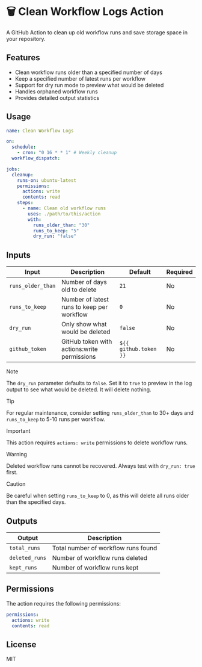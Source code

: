 # 🗑️ Clean Workflow Logs Action

A GitHub Action to clean up old workflow runs and save storage space in your repository.

## Features

- Clean workflow runs older than a specified number of days
- Keep a specified number of latest runs per workflow
- Support for dry run mode to preview what would be deleted
- Handles orphaned workflow runs
- Provides detailed output statistics

## Usage

```yaml
name: Clean Workflow Logs

on:
  schedule:
    - cron: "0 16 * * 1" # Weekly cleanup
  workflow_dispatch:

jobs:
  cleanup:
    runs-on: ubuntu-latest
    permissions:
      actions: write
      contents: read
    steps:
      - name: Clean old workflow runs
        uses: ./path/to/this/action
        with:
          runs_older_than: "30"
          runs_to_keep: "5"
          dry_run: "false"
```

## Inputs

| Input | Description | Default | Required |
|-------|-------------|---------|----------|
| `runs_older_than` | Number of days old to delete | `21` | No |
| `runs_to_keep` | Number of latest runs to keep per workflow | `0` | No |
| `dry_run` | Only show what would be deleted | `false` | No |
| `github_token` | GitHub token with actions:write permissions | `${{ github.token }}` | No |

> [!NOTE]
> The `dry_run` parameter defaults to `false`. Set it to `true` to preview in the log output to see what would be deleted. It will delete nothing.

> [!TIP]
> For regular maintenance, consider setting `runs_older_than` to 30+ days and `runs_to_keep` to 5-10 runs per workflow.

> [!IMPORTANT]
> This action requires `actions: write` permissions to delete workflow runs.

> [!WARNING]
> Deleted workflow runs cannot be recovered. Always test with `dry_run: true` first.

> [!CAUTION]
> Be careful when setting `runs_to_keep` to 0, as this will delete all runs older than the specified days.

## Outputs

| Output | Description |
|--------|-------------|
| `total_runs` | Total number of workflow runs found |
| `deleted_runs` | Number of workflow runs deleted |
| `kept_runs` | Number of workflow runs kept |

## Permissions

The action requires the following permissions:

```yaml
permissions:
  actions: write
  contents: read
```

## License

MIT
